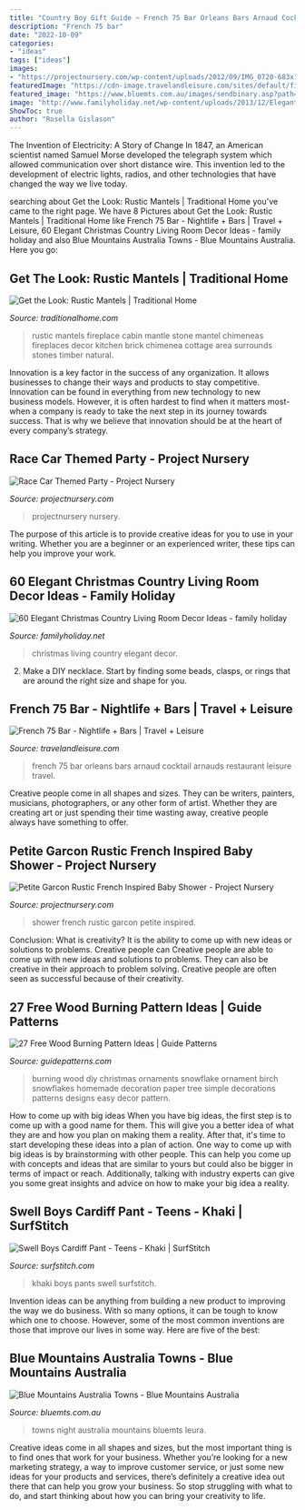 ```yaml
---
title: "Country Boy Gift Guide ~ French 75 Bar Orleans Bars Arnaud Cocktail Arnauds Restaurant Leisure Travel"
description: "French 75 bar"
date: "2022-10-09"
categories:
- "ideas"
tags: ["ideas"]
images:
- "https://projectnursery.com/wp-content/uploads/2012/09/IMG_0720-683x1024.jpg"
featuredImage: "https://cdn-image.travelandleisure.com/sites/default/files/styles/1600x1000/public/1461175383/french-75-bar-new-orleans-no0416.jpg?itok=oh7UqnPd"
featured_image: "https://www.bluemts.com.au/images/sendbinary.asp?path=imagesDB/gallery/g4_1.jpg&amp;galthumb=146"
image: "http://www.familyholiday.net/wp-content/uploads/2013/12/Elegant-Christmas-Country-Living-Room-Decor-Ideas_11.jpg"
ShowToc: true
author: "Rosella Gislason"
---
```



The Invention of Electricity: A Story of Change
In 1847, an American scientist named Samuel Morse developed the telegraph system which allowed communication over short distance wire. This invention led to the development of electric lights, radios, and other technologies that have changed the way we live today.

	

		
searching about Get the Look: Rustic Mantels | Traditional Home you've came to the right page. We have 8 Pictures about Get the Look: Rustic Mantels | Traditional Home like French 75 Bar - Nightlife + Bars | Travel + Leisure, 60 Elegant Christmas Country Living Room Decor Ideas - family holiday and also Blue Mountains Australia Towns - Blue Mountains Australia. Here you go:
		
    
## Get The Look: Rustic Mantels | Traditional Home

<img loading=lazy src="http://images.traditionalhome.mdpcdn.com/sites/traditionalhome.com/files/styles/facebook_og_image/public/slide/101973471crop.jpg?itok=FAKMGH9r" onerror="this.onerror=null;this.src='https://tse1.mm.bing.net/th?id=OIP.jamDpG9nJx62EI86W4r2YgHaHa&amp;pid=15.1';" alt="Get the Look: Rustic Mantels | Traditional Home">

_Source: traditionalhome.com_

>rustic mantels fireplace cabin mantle stone mantel chimeneas fireplaces decor kitchen brick chimenea cottage area surrounds stones timber natural. 

	

Innovation is a key factor in the success of any organization. It allows businesses to change their ways and products to stay competitive. Innovation can be found in everything from new technology to new business models. However, it is often hardest to find when it matters most- when a company is ready to take the next step in its journey towards success. That is why we believe that innovation should be at the heart of every company’s strategy.

    
## Race Car Themed Party - Project Nursery

<img loading=lazy src="https://projectnursery.com/wp-content/uploads/2016/06/20150906_125321-576x1024.jpg" onerror="this.onerror=null;this.src='https://tse4.mm.bing.net/th?id=OIP.ML9905LEDGlMCy3DfR7GkwHaNK&amp;pid=15.1';" alt="Race Car Themed Party - Project Nursery">

_Source: projectnursery.com_

>projectnursery nursery. 

	

The purpose of this article is to provide creative ideas for you to use in your writing. Whether you are a beginner or an experienced writer, these tips can help you improve your work.

    
## 60 Elegant Christmas Country Living Room Decor Ideas - Family Holiday

<img loading=lazy src="http://www.familyholiday.net/wp-content/uploads/2013/12/Elegant-Christmas-Country-Living-Room-Decor-Ideas_11.jpg" onerror="this.onerror=null;this.src='https://tse4.mm.bing.net/th?id=OIP.7BZx8eNiMjdc6LNc4_H8dgHaJ4&amp;pid=15.1';" alt="60 Elegant Christmas Country Living Room Decor Ideas - family holiday">

_Source: familyholiday.net_

>christmas living country elegant decor. 

	

2. Make a DIY necklace. Start by finding some beads, clasps, or rings that are around the right size and shape for you.

    
## French 75 Bar - Nightlife + Bars | Travel + Leisure

<img loading=lazy src="https://cdn-image.travelandleisure.com/sites/default/files/styles/1600x1000/public/1461175383/french-75-bar-new-orleans-no0416.jpg?itok=oh7UqnPd" onerror="this.onerror=null;this.src='https://tse3.mm.bing.net/th?id=OIP.1sXJ4Pjkx08QcnbW_L-9ngHaEo&amp;pid=15.1';" alt="French 75 Bar - Nightlife + Bars | Travel + Leisure">

_Source: travelandleisure.com_

>french 75 bar orleans bars arnaud cocktail arnauds restaurant leisure travel. 

	

Creative people come in all shapes and sizes. They can be writers, painters, musicians, photographers, or any other form of artist. Whether they are creating art or just spending their time wasting away, creative people always have something to offer.

    
## Petite Garcon Rustic French Inspired Baby Shower - Project Nursery

<img loading=lazy src="https://projectnursery.com/wp-content/uploads/2012/09/IMG_0720-683x1024.jpg" onerror="this.onerror=null;this.src='https://tse3.mm.bing.net/th?id=OIP._iIC5oRhMympQUdBCjeKbAHaLG&amp;pid=15.1';" alt="Petite Garcon Rustic French Inspired Baby Shower - Project Nursery">

_Source: projectnursery.com_

>shower french rustic garcon petite inspired. 

	

Conclusion: What is creativity? It is the ability to come up with new ideas or solutions to problems. Creative people can
Creative people are able to come up with new ideas and solutions to problems. They can also be creative in their approach to problem solving. Creative people are often seen as successful because of their creativity.

    
## 27 Free Wood Burning Pattern Ideas | Guide Patterns

<img loading=lazy src="http://www.guidepatterns.com/wp-content/uploads/2015/01/Wood-Burning-Artwork.jpg" onerror="this.onerror=null;this.src='https://tse1.mm.bing.net/th?id=OIP.5rXpkVlwTHKZE-DY7QoA5AHaLJ&amp;pid=15.1';" alt="27 Free Wood Burning Pattern Ideas | Guide Patterns">

_Source: guidepatterns.com_

>burning wood diy christmas ornaments snowflake ornament birch snowflakes homemade decoration paper tree simple decorations patterns designs easy decor pattern. 

	

How to come up with big ideas
When you have big ideas, the first step is to come up with a good name for them. This will give you a better idea of what they are and how you plan on making them a reality. After that, it's time to start developing these ideas into a plan of action.
One way to come up with big ideas is by brainstorming with other people. This can help you come up with concepts and ideas that are similar to yours but could also be bigger in terms of impact or reach. Additionally, talking with industry experts can give you some great insights and advice on how to make your big idea a reality.

    
## Swell Boys Cardiff Pant - Teens - Khaki | SurfStitch

<img loading=lazy src="https://www.surfstitch.com/on/demandware.static/-/Sites-ss-master-catalog/default/dwd74ba4d0/images/S3193194KHAKI/KHAKI-KIDS-BOYS-SWELL-PANTS-S3193194KHAKI_3.JPG" onerror="this.onerror=null;this.src='https://tse1.mm.bing.net/th?id=OIP.wLFp2460ZB1L1lhgDqJGXAHaJQ&amp;pid=15.1';" alt="Swell Boys Cardiff Pant - Teens - Khaki | SurfStitch">

_Source: surfstitch.com_

>khaki boys pants swell surfstitch. 

	

Invention ideas can be anything from building a new product to improving the way we do business. With so many options, it can be tough to know which one to choose. However, some of the most common inventions are those that improve our lives in some way. Here are five of the best: 

    
## Blue Mountains Australia Towns - Blue Mountains Australia

<img loading=lazy src="https://www.bluemts.com.au/images/sendbinary.asp?path=imagesDB/gallery/g4_1.jpg&amp;galthumb=146" onerror="this.onerror=null;this.src='https://tse4.mm.bing.net/th?id=OIP.t5dBRVNnyorSV6gmOJzliAHaFj&amp;pid=15.1';" alt="Blue Mountains Australia Towns - Blue Mountains Australia">

_Source: bluemts.com.au_

>towns night australia mountains bluemts leura. 

	

Creative ideas come in all shapes and sizes, but the most important thing is to find ones that work for your business. Whether you’re looking for a new marketing strategy, a way to improve customer service, or just some new ideas for your products and services, there’s definitely a creative idea out there that can help you grow your business. So stop struggling with what to do, and start thinking about how you can bring your creativity to life.

